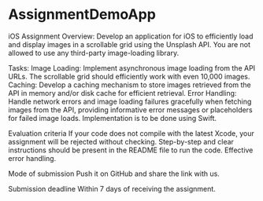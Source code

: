 # AssignmentDemoApp
iOS Assignment
Overview:
Develop an application for iOS to efficiently load and display images in a scrollable grid using the Unsplash API. You are not allowed to use any third-party image-loading library.

Tasks:
  Image Loading: Implement asynchronous image loading from the API URLs.  The scrollable grid should efficiently work with even 10,000 images.
 Caching: Develop a caching mechanism to store images retrieved from the API in memory and/or disk cache for efficient retrieval.
  Error Handling: Handle network errors and image loading failures gracefully when fetching images from the API, providing informative error messages or placeholders for failed image loads.
  Implementation is to be done using Swift.

Evaluation criteria
  If your code does not compile with the latest Xcode, your assignment will be rejected without checking.
 Step-by-step and clear instructions should be present in the README file to run the code.
  Effective error handling.

Mode of submission
Push it on GitHub and share the link with us.

Submission deadline
Within 7 days of receiving the assignment.
